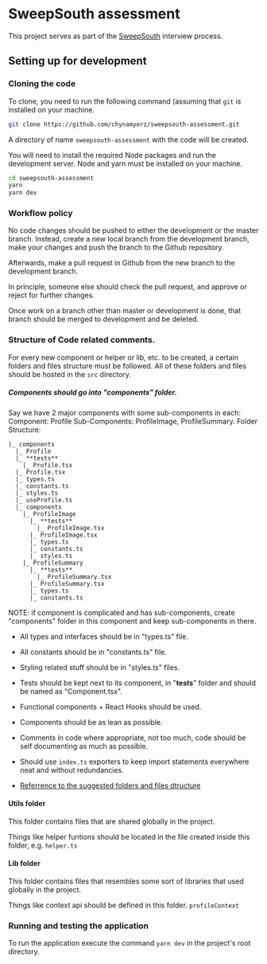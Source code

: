 # SweepSouth assessment

This project serves as part of the [SweepSouth](https://sweepsouth.com/) interview process.

## Setting up for development

### Cloning the code

To clone, you need to run the following command (assuming that `git` is installed on your machine.

```bash
git clone https://github.com/chynamyerz/sweepsouth-assessment.git
```

A directory of name `sweepsouth-assessment` with the code will be created.

You will need to install the required Node packages and run the development server. Node and yarn must be installed on your machine.

```bash
cd sweepsouth-assessment
yarn
yarn dev
```

### Workflow policy

No code changes should be pushed to either the development or the master branch.
Instead, create a new local branch from the development branch, make your changes and push the branch to the Github repository.

Afterwards, make a pull request in Github from the new branch to the development branch.

In principle, someone else should check the pull request, and approve or reject for further changes.

Once work on a branch other than master or development is done, that branch should be merged to development and be deleted.

### Structure of Code related comments.

For every new component or helper or lib, etc. to be created, a certain folders and files structure must be followed.
All of these folders and files should be hosted in the `src` directory.

##### Components should go into "components" folder.

Say we have 2 major components with some sub-components in each:
Component: Profile
Sub-Components: ProfileImage, ProfileSummary.
Folder Structure:

```
|_ components
  |_ Profile
  |_ **tests**
    |_ Profile.tsx
  |_ Profile.tsx
  |_ types.ts
  |_ constants.ts
  |_ styles.ts
  |_ useProfile.ts
  |_ components
    |_ ProfileImage
      |_ **tests**
        |_ ProfileImage.tsx
      |_ ProfileImage.tsx
      |_ types.ts
      |_ constants.ts
      |_ styles.ts
    |_ ProfileSummary
      |_ **tests**
        |_ ProfileSummary.tsx
      |_ ProfileSummary.tsx
      |_ types.ts
      |_ constants.ts
```

NOTE: if component is complicated and has sub-components, create "components" folder in this component and keep sub-components in there.

- All types and interfaces should be in "types.ts" file.

- All constants should be in "constants.ts" file.

- Styling related stuff should be in "styles.ts" files.

- Tests should be kept next to its component, in "**tests**" folder and should be named as "Component.tsx".

- Functional components + React Hooks should be used.

- Components should be as lean as possible.

- Comments in code where appropriate, not too much, code should be self documenting as much as possible.

- Should use `index.ts` exporters to keep import statements everywhere neat and without redundancies.

- [Referrence to the suggested folders and files dtructure](https://hackernoon.com/structuring-projects-and-naming-components-in-react-1261b6e18d76)

#### Utils folder

This folder contains files that are shared globally in the project.

Things like helper funtions should be located in the file created inside this folder, e.g. `helper.ts`

#### Lib folder

This folder contains files that resembles some sort of libraries that used globally in the project.

Things like context api should be defined in this folder. `profileContext`

### Running and testing the application

To run the application execute the command `yarn dev` in the project's root directory.
